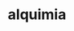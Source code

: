 ---
title: "alquimia"
layout: cache
categories: [package, develop-2024-01-21]
meta: {"versions": ["1.1.0"], "compilers": ["gcc@=11.4.0", "gcc@=9.4.0"], "oss": ["ubuntu20.04", "ubuntu22.04"], "platforms": ["linux"], "targets": ["aarch64", "neoverse_v1", "ppc64le", "x86_64_v3"], "stacks": ["e4s", "e4s-aarch64", "e4s-neoverse_v1", "e4s-power", "root"], "num_specs": 4, "num_specs_by_stack": {"root": 4, "e4s-neoverse_v1": 1, "e4s-power": 1, "e4s": 1, "e4s-aarch64": 1}}
spec_details: [{"hash": "p3vvxcbhrreyornjzflvxcvctatpsuih", "compiler": "gcc@=11.4.0", "versions": ["1.1.0"], "os": "ubuntu20.04", "platform": "linux", "target": "neoverse_v1", "variants": ["build_system=cmake", "build_type=Release", "generator=make", "~ipo", "+shared"], "stacks": ["root", "e4s-neoverse_v1"], "size": "-", "tarball": "https://binaries.spack.io/releases/develop-2024-01-21/build_cache/linux-ubuntu20.04-neoverse_v1/gcc-11.4.0/alquimia-1.1.0/linux-ubuntu20.04-neoverse_v1-gcc-11.4.0-alquimia-1.1.0-p3vvxcbhrreyornjzflvxcvctatpsuih.spack"}, {"hash": "76i6r3ddzlwlfwuxxdh22fejbqanh3cu", "compiler": "gcc@=9.4.0", "versions": ["1.1.0"], "os": "ubuntu20.04", "platform": "linux", "target": "ppc64le", "variants": ["build_system=cmake", "build_type=Release", "generator=make", "~ipo", "+shared"], "stacks": ["e4s-power", "root"], "size": "-", "tarball": "https://binaries.spack.io/releases/develop-2024-01-21/build_cache/linux-ubuntu20.04-ppc64le/gcc-9.4.0/alquimia-1.1.0/linux-ubuntu20.04-ppc64le-gcc-9.4.0-alquimia-1.1.0-76i6r3ddzlwlfwuxxdh22fejbqanh3cu.spack"}, {"hash": "cb6dqecf6j7huls2fzs4uukrmgujge7h", "compiler": "gcc@=11.4.0", "versions": ["1.1.0"], "os": "ubuntu20.04", "platform": "linux", "target": "x86_64_v3", "variants": ["build_system=cmake", "build_type=Release", "generator=make", "~ipo", "+shared"], "stacks": ["root", "e4s"], "size": "-", "tarball": "https://binaries.spack.io/releases/develop-2024-01-21/build_cache/linux-ubuntu20.04-x86_64_v3/gcc-11.4.0/alquimia-1.1.0/linux-ubuntu20.04-x86_64_v3-gcc-11.4.0-alquimia-1.1.0-cb6dqecf6j7huls2fzs4uukrmgujge7h.spack"}, {"hash": "iwy4l33ixkryl5fk7w7ih3zlssgn5qyn", "compiler": "gcc@=11.4.0", "versions": ["1.1.0"], "os": "ubuntu22.04", "platform": "linux", "target": "aarch64", "variants": ["build_system=cmake", "build_type=Release", "generator=make", "~ipo", "+shared"], "stacks": ["root", "e4s-aarch64"], "size": "-", "tarball": "https://binaries.spack.io/releases/develop-2024-01-21/build_cache/linux-ubuntu22.04-aarch64/gcc-11.4.0/alquimia-1.1.0/linux-ubuntu22.04-aarch64-gcc-11.4.0-alquimia-1.1.0-iwy4l33ixkryl5fk7w7ih3zlssgn5qyn.spack"}]
---